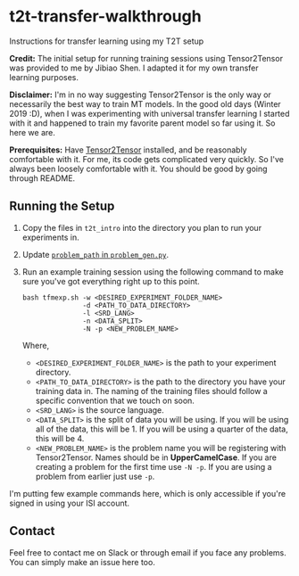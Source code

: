 # t2t-transfer-walkthrough
Instructions for transfer learning using my T2T setup

**Credit:** The initial setup for running training sessions using Tensor2Tensor was provided to me by Jibiao Shen. I adapted it for my own transfer learning purposes.

**Disclaimer:** I'm in no way suggesting Tensor2Tensor is the only way or necessarily the best way to train MT models. In the good old days (Winter 2019 :D), when I was experimenting with universal transfer learning I started with it and happened to train my favorite parent model so far using it. So here we are. 

**Prerequisites:** Have [Tensor2Tensor](https://github.com/tensorflow/tensor2tensor) installed, and be reasonably comfortable with it. For me, its code gets complicated very quickly. So I've always been loosely comfortable with it. You should be good by going through README.

## Running the Setup
1. Copy the files in `t2t_intro` into the directory you plan to run your experiments in.

2. Update [`problem_path` in `problem_gen.py`](https://github.com/MGheini/t2t-transfer-walkthrough/blob/master/t2t_intro/problem_gen.py#L10,L12).

3. Run an example training session using the following command to make sure you've got everything right up to this point.

    ```
    bash tfmexp.sh -w <DESIRED_EXPERIMENT_FOLDER_NAME>
                   -d <PATH_TO_DATA_DIRECTORY>
                   -l <SRD_LANG>
                   -n <DATA_SPLIT>
                   -N -p <NEW_PROBLEM_NAME>
    ```
  
    Where,

     - `<DESIRED_EXPERIMENT_FOLDER_NAME>` is the path to your experiment directory.
     - `<PATH_TO_DATA_DIRECTORY>` is the path to the directory you have your training data in. The naming of the training files should follow a specific convention that we touch on soon.
     - `<SRD_LANG>` is the source language.
     - `<DATA_SPLIT>` is the split of data you will be using. If you will be using all of the data, this will be 1. If you will be using a quarter of the data, this will be 4.
     - `<NEW_PROBLEM_NAME>` is the problem name you will be registering with Tensor2Tensor. Names should be in **UpperCamelCase**. If you are creating a problem for the first time use `-N -p`. If you are using a problem from earlier just use  `-p`.
     
I'm putting few example commands here, which is only accessible if you're signed in using your ISI account.

## Contact
Feel free to contact me on Slack or through email if you face any problems. You can simply make an issue here too.
